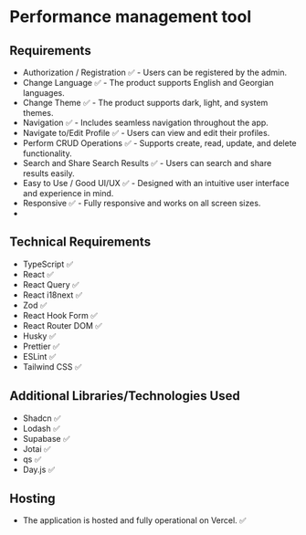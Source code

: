 # Performance management tool

## Requirements

- Authorization / Registration ✅ - Users can be registered by the admin.
- Change Language ✅ - The product supports English and Georgian languages.
- Change Theme ✅ - The product supports dark, light, and system themes.
- Navigation ✅ - Includes seamless navigation throughout the app.
- Navigate to/Edit Profile ✅ - Users can view and edit their profiles.
- Perform CRUD Operations ✅ - Supports create, read, update, and delete functionality.
- Search and Share Search Results ✅ - Users can search and share results easily.
- Easy to Use / Good UI/UX ✅ - Designed with an intuitive user interface and experience in mind.
- Responsive ✅ - Fully responsive and works on all screen sizes.
-

## Technical Requirements

- TypeScript ✅
- React ✅
- React Query ✅
- React i18next ✅
- Zod ✅
- React Hook Form ✅
- React Router DOM ✅
- Husky ✅
- Prettier ✅
- ESLint ✅
- Tailwind CSS ✅

## Additional Libraries/Technologies Used

- Shadcn ✅
- Lodash ✅
- Supabase ✅
- Jotai ✅
- qs ✅
- Day.js ✅

## Hosting

- The application is hosted and fully operational on Vercel. ✅
